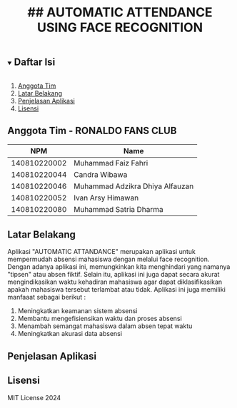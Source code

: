 <p align="center">
  <h1 align="center">
    ## AUTOMATIC ATTENDANCE USING FACE RECOGNITION
  </h1>
</p>

<!-- Daftar Isi -->
<details open="open">
  <summary><h2 style="display: inline-block">Daftar Isi</h2></summary>
  <ol>
    <li><a href="#anggota-tim">Anggota Tim</a></li>
    <li><a href="#latar-belakang">Latar Belakang</a></li>
    <li><a href="#penjelasan-aplikasi">Penjelasan Aplikasi</a></li>
    <li><a href="#lisensi">Lisensi</a></li>
  </ol>
</details>

<!-- Anggota Tim -->
## Anggota Tim - RONALDO FANS CLUB
| NPM           | Name                            |
| ------------- |---------------------------------|
| 140810220002  | Muhammad Faiz Fahri             |
| 140810220044  | Candra Wibawa                   |
| 140810220046  | Muhammad Adzikra Dhiya Alfauzan |
| 140810220052  | Ivan Arsy Himawan               |
| 140810220080  | Muhammad Satria Dharma          |

<!-- Latar Belakang -->
## Latar Belakang

Aplikasi "AUTOMATIC ATTANDANCE" merupakan aplikasi untuk mempermudah absensi mahasiswa dengan melalui face recognition. Dengan adanya aplikasi ini, memungkinkan kita menghindari yang namanya "tipsen" atau absen fiktif. Selain itu, aplikasi ini juga dapat secara akurat mengindikasikan waktu kehadiran mahasiswa agar dapat diklasifikasikan apakah mahasiswa tersebut terlambat atau tidak. Aplikasi ini juga memiliki manfaaat sebagai berikut : 

<ol>
<li>Meningkatkan keamanan sistem absensi</li>
<li>Membantu mengefisiensikan waktu dan proses absensi</li>
<li>Menambah semangat mahasiswa dalam absen tepat waktu</li>
<li>Meningkatkan akurasi data absensi</li>
</ol>

<!-- Penjelasan Aplikasi -->
## Penjelasan Aplikasi

<!-- Lisensi -->
## Lisensi

MIT License 2024
